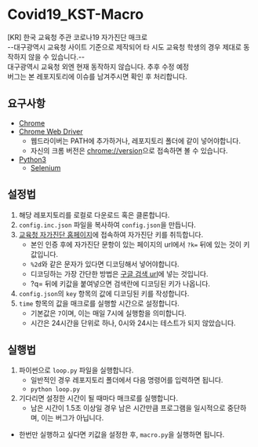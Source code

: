 # Covid19_KST-Macro
 [KR] 한국 교육청 주관 코로나19 자가진단 매크로  
 --대구광역시 교육청 사이트 기준으로 제작되어 타 시도 교육청 학생의 경우 제대로 동작하지 않을 수 있습니다.--  
 대구광역시 교육청 외엔 현재 동작하지 않습니다. 추후 수정 예정  
 버그는 본 레포지토리에 이슈를 남겨주시면 확인 후 처리합니다.

## 요구사항
 * [Chrome](https://www.google.com/chrome/)
 * [Chrome Web Driver](https://chromedriver.chromium.org/downloads)
   * 웹드라이버는 PATH에 추가하거나, 레포지토리 폴더에 같이 넣어야합니다.
   * 자신의 크롬 버전은 [chrome://version](chrome://version)으로 접속하면 볼 수 있습니다.
 * [Python3](https://python.org)
   * [Selenium](https://pypi.org/project/selenium/)

## 설정법
 1. 해당 레포지토리를 로컬로 다운로드 혹은 클론합니다.
 1. `config.inc.json` 파일을 복사하여 `config.json`을 만듭니다.
 1. [교육청 자가진단 홈페이지](https://eduro.dge.go.kr/hcheck/index.jsp)에 접속하여 자가진단 키를 취득합니다.
    - 본인 인증 후에 자가진단 문항이 있는 페이지의 url에서 `?k=` 뒤에 있는 것이 키값입니다.
    - `%2d`와 같은 문자가 있다면 디코딩해서 넣어야합니다.
    - 디코딩하는 가장 간단한 방법은 [구글 검색 url](https://www.google.com/search?q=)에 넣는 것입니다.
    - ?q= 뒤에 키값을 붙여넣으면 검색란에 디코딩된 키가 나옵니다.
 1. `config.json`의 `key` 항목의 값에 디코딩된 키를 작성합니다.
 1. `time` 항목의 값을 매크로를 실행할 시간으로 설정합니다.
    - 기본값은 `7`이며, 이는 매일 7시에 실행함을 의미합니다.
    - 시간은 24시간을 단위로 하나, 0시와 24시는 테스트가 되지 않았습니다.

## 실행법
 1. 파이썬으로 `loop.py` 파일을 실행합니다.
    - 일반적인 경우 레포지토리 폴더에서 다음 명령어를 입력하면 됩니다.
    - `python loop.py`
 1. 기다리면 설정한 시간이 될 때마다 매크로를 실행합니다.
    - 남은 시간이 1.5초 이상일 경우 남은 시간만큼 프로그램을 일시적으로 중단하며, 이는 버그가 아닙니다.

 - 한번만 실행하고 싶다면 키값을 설정한 후, `macro.py`을 실행하면 됩니다.
